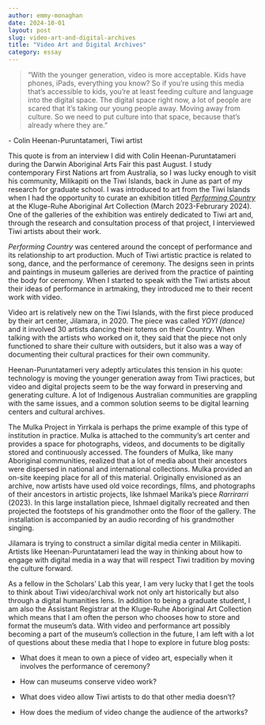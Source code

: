 ```yaml
---
author: emmy-monaghan
date: 2024-10-01
layout: post
slug: video-art-and-digital-archives
title: "Video Art and Digital Archives"
category: essay
---
```

> “With the younger generation, video is more acceptable. Kids have phones, iPads, everything you know? So if you’re using this media that’s accessible to kids, you’re at least feeding culture and language into the digital space. The digital space right now, a lot of people are scared that it’s taking our young people away. Moving away from culture. So we need to put culture into that space, because that’s already where they are.” 

 

\-    Colin Heenan-Puruntatameri, Tiwi artist

 

 

This quote is from an interview I did with Colin Heenan-Puruntatameri during the Darwin Aboriginal Arts Fair this past August. I study contemporary First Nations art from Australia, so I was lucky enough to visit his community, Milikapiti on the Tiwi Islands, back in June as part of my research for graduate school. I was introduced to art from the Tiwi Islands when I had the opportunity to curate an exhibition titled *[Performing Country](https://kluge-ruhe.org/collaboration/performing-country/)* at the Kluge-Ruhe Aboriginal Art Collection (March 2023-Februrary 2024). One of the galleries of the exhibition was entirely dedicated to Tiwi art and, through the research and consultation process of that project, I interviewed Tiwi artists about their work. 

 

*Performing Country* was centered around the concept of performance and its relationship to art production. Much of Tiwi artistic practice is related to song, dance, and the performance of ceremony. The designs seen in prints and paintings in museum galleries are derived from the practice of painting the body for ceremony. When I started to speak with the Tiwi artists about their ideas of performance in artmaking, they introduced me to their recent work with video. 

 

Video art is relatively new on the Tiwi Islands, with the first piece produced by their art center, Jilamara, in 2020. The piece was called *YOYI (dance)* and it involved 30 artists dancing their totems on their Country. When talking with the artists who worked on it, they said that the piece not only functioned to share their culture with outsiders, but it also was a way of documenting their cultural practices for their own community.

 

Heenan-Puruntatameri very adeptly articulates this tension in his quote: technology is moving the younger generation away from Tiwi practices, but video and digital projects seem to be the way forward in preserving and generating culture. A lot of Indigenous Australian communities are grappling with the same issues, and a common solution seems to be digital learning centers and cultural archives. 

 

The Mulka Project in Yirrkala is perhaps the prime example of this type of institution in practice. Mulka is attached to the community’s art center and provides a space for photographs, videos, and documents to be digitally stored and continuously accessed. The founders of Mulka, like many Aboriginal communities, realized that a lot of media about their ancestors were dispersed in national and international collections. Mulka provided an on-site keeping place for all of this material. Originally envisioned as an archive, now artists have used old voice recordings, films, and photographs of their ancestors in artistic projects, like Ishmael Marika’s piece *Rarrirarri* (2023). In this large installation piece, Ishmael digitally recreated and then projected the footsteps of his grandmother onto the floor of the gallery. The installation is accompanied by an audio recording of his grandmother singing.

 

Jilamara is trying to construct a similar digital media center in Milikapiti. Artists like Heenan-Puruntatameri lead the way in thinking about how to engage with digital media in a way that will respect Tiwi tradition by moving the culture forward.  

 

As a fellow in the Scholars’ Lab this year, I am very lucky that I get the tools to think about Tiwi video/archival work not only art historically but also through a digital humanities lens. In addition to being a graduate student, I am also the Assistant Registrar at the Kluge-Ruhe Aboriginal Art Collection which means that I am often the person who chooses how to store and format the museum’s data. With video and performance art possibly becoming a part of the museum’s collection in the future, I am left with a lot of questions about these media that I hope to explore in future blog posts: 

- What does it mean to own a piece of video art, especially when it involves the performance of ceremony?

- How can museums conserve video work?

- What does video allow Tiwi artists to do that other media doesn’t?

- How does the medium of video change the audience of the artworks?